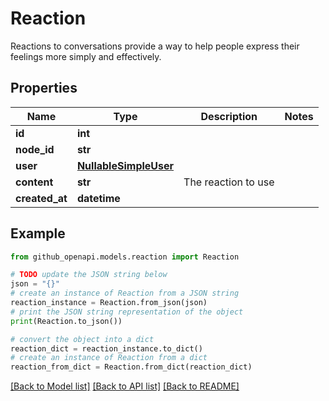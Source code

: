 # Reaction

Reactions to conversations provide a way to help people express their feelings more simply and effectively.

## Properties

Name | Type | Description | Notes
------------ | ------------- | ------------- | -------------
**id** | **int** |  | 
**node_id** | **str** |  | 
**user** | [**NullableSimpleUser**](NullableSimpleUser.md) |  | 
**content** | **str** | The reaction to use | 
**created_at** | **datetime** |  | 

## Example

```python
from github_openapi.models.reaction import Reaction

# TODO update the JSON string below
json = "{}"
# create an instance of Reaction from a JSON string
reaction_instance = Reaction.from_json(json)
# print the JSON string representation of the object
print(Reaction.to_json())

# convert the object into a dict
reaction_dict = reaction_instance.to_dict()
# create an instance of Reaction from a dict
reaction_from_dict = Reaction.from_dict(reaction_dict)
```
[[Back to Model list]](../README.md#documentation-for-models) [[Back to API list]](../README.md#documentation-for-api-endpoints) [[Back to README]](../README.md)


